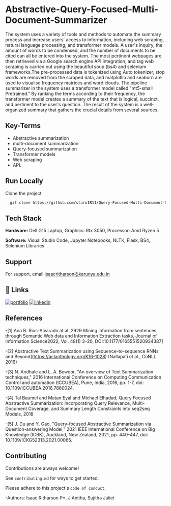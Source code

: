 # Abstractive-Query-Focused-Multi-Document-Summarizer
The system uses a variety of tools and methods to automate the summary process and increase users' access to information, including web scraping, natural language processing, and transformer models. A user's inquiry, the amount of words to be condensed, and the number of documents to be cited can all be entered into the system. The most pertinent webpages are then retrieved via a Google search engine API integration, and tag web scraping is carried out using the beautiful soup (bs4) and selenium frameworks.The pre-processed data is tokenized using Auto tokenizer, stop words are removed from the scraped data, and matplotlib and seaborn are used to visualise frequency matrices and word clouds. The pipeline summarizer in the system uses a transformer model called "mt5-small Pretrained." By ranking the terms according to their frequency, the transformer model creates a summary of the text that is logical, succinct, and pertinent to the user's question. The result of the system is a well-organized summary that gathers the crucial details from several sources. 


 
## Key-Terms
- Abstractive summarization
- multi-document summarization 
- Query-focused summarization
- Transformer models
- Web scraping
- API.




## Run Locally

Clone the project

```bash
  git clone https://github.com/staroIR11/Query-Focused-Multi-Document-Summarizer
```





## Tech Stack

**Hardware:** Dell G15 Laptop, Graphics: Rtx 3050, Processor: Amd Ryzen 5  

**Software:** Visual Studio Code, Jupyter Notebooks, NLTK, Flask, BS4, Selenium Libraries 

## Support

For support, email isaacritharson@karunya.edu.in 

## 🔗 Links
[![portfolio](https://img.shields.io/badge/my_portfolio-000?style=for-the-badge&logo=ko-fi&logoColor=white)]()
[![linkedin](https://img.shields.io/badge/linkedin-0A66C2?style=for-the-badge&logo=linkedin&logoColor=white)](https://www.linkedin.com/in/isaac-ritharson-p-36924b209/)



## References

 -[1]	Ana B. Rios-Alvarado at al.,2929 Mining information from sentences through Semantic Web data and Information Extraction tasks, Journal of Information Science2022, Vol. 48(1) 3–20, DOI:10.1177/0165551520934387]
 
 -[2]	Abstractive Text Summarization using Sequence-to-sequence RNNs and Beyond](https://aclanthology.org/K16-1028) (Nallapati et al., CoNLL 2016)

-[3]	N. Andhale and L. A. Bewoor, "An overview of Text Summarization techniques," 2016 International Conference on Computing Communication Control and automation (ICCUBEA), Pune, India, 2016, pp. 1-7, doi: 10.1109/ICCUBEA.2016.7860024.

-[4]	Tal Baumel and Matan Eyal and Michael Elhadad, Query Focused Abstractive Summarization: Incorporating Query Relevance, Multi-Document Coverage, and Summary Length Constraints into seq2seq Models, 2018

-[5]	J. Du and Y. Gao, "Query-focused Abstractive Summarization via Question-answering Model," 2021 IEEE International Conference on Big Knowledge (ICBK), Auckland, New Zealand, 2021, pp. 440-447, doi: 10.1109/ICKG52313.2021.00065.


## Contributing

Contributions are always welcome!

See `contributing.md` for ways to get started.

Please adhere to this project's `code of conduct`.


-Authors: Isaac Ritharson P*, J.Anitha, Sujitha Juliet
